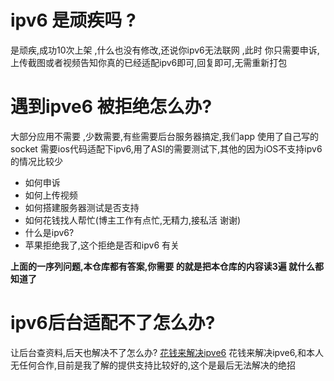 # ipv6 是顽疾吗 ?
是顽疾,成功10次上架  ,什么也没有修改,还说你ipv6无法联网 ,此时 你只需要申诉,上传截图或者视频告知你真的已经适配ipv6即可,回复即可,无需重新打包

# 遇到ipve6 被拒绝怎么办?
大部分应用不需要 ,少数需要,有些需要后台服务器搞定,我们app 使用了自己写的socket 需要ios代码适配下ipv6,用了ASI的需要测试下,其他的因为iOS不支持ipv6 的情况比较少
-  如何申诉
-  如何上传视频 
-  如何搭建服务器测试是否支持
-  如何花钱找人帮忙(博主工作有点忙,无精力,接私活 谢谢)
-  什么是ipv6?
-  苹果拒绝我了,这个拒绝是否和ipv6 有关

**上面的一序列问题,本仓库都有答案,你需要 的就是把本仓库的内容读3遍 就什么都知道了**

# ipv6后台适配不了怎么办?
让后台查资料,后天也解决不了怎么办? [花钱来解决ipve6](https://github.com/wg689/Solve-App-Store-Review-Problem/blob/master/ipv6.md#q三实在搞不定ipv6怎么办对ipv6无计可适的时候可以考虑)
花钱来解决ipve6,和本人无任何合作,目前是我了解的提供支持比较好的,这个是最后无法解决的绝招

